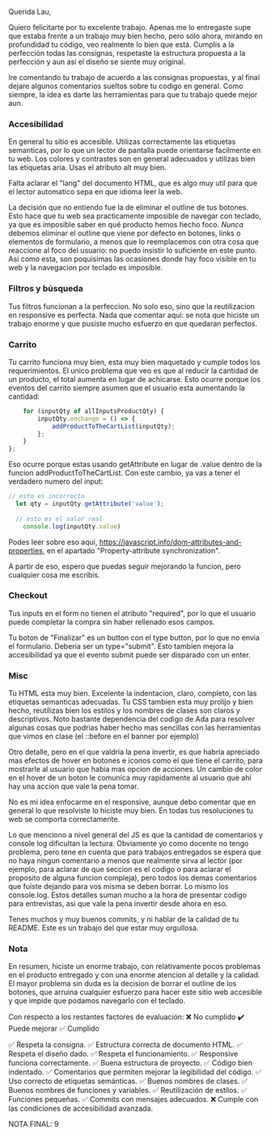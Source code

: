 Querida Lau, 

Quiero felicitarte por tu excelente trabajo. Apenas me lo entregaste supe que estaba frente a un trabajo muy bien hecho, pero sólo ahora, mirando en profundidad tu código, veo realmente lo bien que está. Cumplís a la perfección todas las consignas, respetaste la estructura propuesta a la perfección y aun así el diseño se siente muy original. 

Ire comentando tu trabajo de acuerdo a las consignas propuestas, y al final dejare algunos comentarios sueltos sobre tu codigo en general. Como siempre, la idea es darte las herramientas para que tu trabajo quede mejor aun. 

### Accesibilidad

En general tu sitio es accesible. Utilizas correctamente las etiquetas semanticas, por lo que un lector de pantalla puede orientarse facilmente en tu web. Los colores y contrastes son en general adecuados y utilizas bien las etiquetas aria. Usas el atributo alt muy bien. 

Falta aclarar el "lang" del documento HTML, que es algo muy util para que el lector automatico sepa en que idioma leer la web. 

La decisión que no entiendo fue la de eliminar el outline de tus botones. Esto hace que tu web sea practicamente imposible de navegar con teclado, ya que es imposible saber en qué producto hemos hecho foco. *Nunca* debemos eliminar el outline que viene por defecto en botones, links o elementos de formulario, a menos que lo reemplacemos con otra cosa que reaccione al foco del usuario: no puedo insistir lo suficiente en este punto. Asi como esta, son poquisimas las ocasiones donde hay foco visible en tu web y la navegacion por teclado es imposible. 

### Filtros y búsqueda

Tus filtros funcionan a la perfeccion. No solo eso, sino que la reutilizacion en responsive es perfecta. Nada que comentar aqui: se nota que hiciste un trabajo enorme y que pusiste mucho esfuerzo en que quedaran perfectos. 

### Carrito

Tu carrito funciona muy bien, esta muy bien maquetado y cumple todos los requerimientos. El unico problema que veo es que al reducir la cantidad de un producto, el total aumenta en lugar de achicarse. Esto ocurre porque los eventos del carrito siempre asumen que el usuario esta aumentando la cantidad:

```js
	for (inputQty of allInputsProductQty) {
		inputQty.onchange = () => {
			addProductToTheCartList(inputQty);
		};
	}
};
```

Eso ocurre porque estas usando getAttribute en lugar de .value dentro de la funcion addProductToTheCartList. Con este cambio, ya vas a tener el verdadero numero del input:

```js
// esto es incorrecto
  let qty = inputQty.getAttribute('value');
  
  // esto es el valor real 
	console.log(inputQty.value)
```

Podes leer sobre eso aqui, https://javascript.info/dom-attributes-and-properties, en el apartado "Property-attribute synchronization". 

A partir de eso, espero que puedas seguir mejorando la funcion, pero cualquier cosa me escribis. 

### Checkout

Tus inputs en el form no tienen el atributo "required", por lo que el usuario puede completar la compra sin haber rellenado esos campos. 

Tu boton de "Finalizar" es un button con el type button, por lo que no envia el formulario. Deberia ser un type="submit". Esto tambien mejora la accesibilidad ya que el evento submit puede ser disparado con un enter. 


### Misc 

Tu HTML esta muy bien. Excelente la indentacion, claro, completo, con las etiquetas semanticas adecuadas. Tu CSS tambien esta muy prolijo y bien hecho, reutilizas bien los estilos y los nombres de clases son claros y descriptivos. Noto bastante dependencia del codigo de Ada para resolver algunas cosas que podrias haber hecho mas sencillas con las herramientas que vimos en clase (el ::before en el banner por ejemplo)

Otro detalle, pero en el que valdria la pena invertir, es que habria apreciado mas efectos de hover en botones e iconos como el que tiene el carrito, para mostrarle al usuario que habia mas opcion de acciones. Un cambio de color en el hover de un boton le comunica muy rapidamente al usuario que ahi hay una accion que vale la pena tomar. 

No es mi idea enfocarme en el responsive, aunque debo comentar que en general lo que resolviste lo hiciste muy bien. En todas tus resoluciones tu web se comporta correctamente. 

Lo que menciono a nivel general del JS es que la cantidad de comentarios y console log dificultan la lectura. Obviamente yo como docente no tengo problema, pero tene en cuenta que para trabajos entregados se espera que no haya ningun comentario a menos que realmente sirva al lector (por ejemplo, para aclarar de que seccion es el codigo o para aclarar el proposito de alguna funcion compleja), pero todos los demas comentarios que fuiste dejando para vos misma se deben borrar. Lo mismo los console.log. Estos detalles suman mucho a la hora de presentar codigo para entrevistas, asi que vale la pena invertir desde ahora en eso. 

Tenes muchos y muy buenos commits, y ni hablar de la calidad de tu README. Este es un trabajo del que estar muy orgullosa. 

### Nota 

En resumen, hiciste un enorme trabajo, con relativamente pocos problemas en el producto entregado y con una enorme atencion al detalle y la calidad. El mayor problema sin duda es la decision de borrar el outline de los botones, que arruina cualquier esfuerzo para hacer este sitio web accesible y que impide que podamos navegarlo con el teclado. 

Con respecto a los restantes factores de evaluación: 
❌ No cumplido
✔️ Puede mejorar
✅ Cumplido

✅ Respeta la consigna.
✅ Estructura correcta de documento HTML.
✅ Respeta el diseño dado.
✅ Respeta el funcionamiento.
✅ Responsive funciona correctamente.
✅ Buena estructura de proyecto.
✅ Código bien indentado.
✅ Comentarios que permiten mejorar la legibilidad del código.
✅ Uso correcto de etiquetas semánticas.
✅ Buenos nombres de clases.
✅ Buenos nombres de funciones y variables.
✅ Reutilización de estilos.
✅ Funciones pequeñas.
✅ Commits con mensajes adecuados.
❌ Cumple con las condiciones de accesibilidad avanzada.

NOTA FINAL: 9




